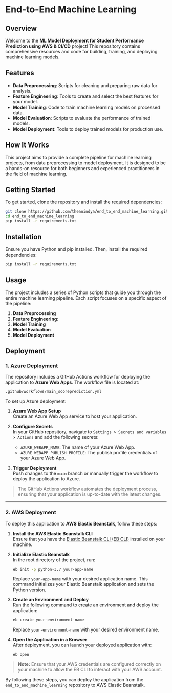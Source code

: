 # End-to-End Machine Learning

## Overview

Welcome to the **ML Model Deployment for Student Performance Prediction using AWS & CI/CD** project! This repository contains comprehensive resources and code for building, training, and deploying machine learning models.

## Features

- **Data Preprocessing**: Scripts for cleaning and preparing raw data for analysis.
- **Feature Engineering**: Tools to create and select the best features for your model.
- **Model Training**: Code to train machine learning models on processed data.
- **Model Evaluation**: Scripts to evaluate the performance of trained models.
- **Model Deployment**: Tools to deploy trained models for production use.

## How It Works

This project aims to provide a complete pipeline for machine learning projects, from data preprocessing to model deployment. It is designed to be a hands-on resource for both beginners and experienced practitioners in the field of machine learning.

## Getting Started

To get started, clone the repository and install the required dependencies:

```bash
git clone https://github.com/theanindya/end_to_end_machine_learning.git
cd end_to_end_machine_learning
pip install -r requirements.txt
```

## Installation

Ensure you have Python and pip installed. Then, install the required dependencies:

```bash
pip install -r requirements.txt
```

## Usage

The project includes a series of Python scripts that guide you through the entire machine learning pipeline. Each script focuses on a specific aspect of the pipeline:

1. **Data Preprocessing**
2. **Feature Engineering**: 
3. **Model Training**
4. **Model Evaluation**
5. **Model Deployment**


## Deployment

### 1. Azure Deployment

The repository includes a GitHub Actions workflow for deploying the application to **Azure Web Apps**. The workflow file is located at:

```
.github/workflows/main_scoreprediction.yml
```

To set up Azure deployment:

1. **Azure Web App Setup**  
   Create an Azure Web App service to host your application.

2. **Configure Secrets**  
   In your GitHub repository, navigate to `Settings > Secrets and variables > Actions` and add the following secrets:
   - `AZURE_WEBAPP_NAME`: The name of your Azure Web App.
   - `AZURE_WEBAPP_PUBLISH_PROFILE`: The publish profile credentials of your Azure Web App.

3. **Trigger Deployment**  
   Push changes to the `main` branch or manually trigger the workflow to deploy the application to Azure.

> The GitHub Actions workflow automates the deployment process, ensuring that your application is up-to-date with the latest changes.

---

### 2. AWS Deployment

To deploy this application to **AWS Elastic Beanstalk**, follow these steps:

1. **Install the AWS Elastic Beanstalk CLI**  
   Ensure that you have the [Elastic Beanstalk CLI (EB CLI)](https://docs.aws.amazon.com/elasticbeanstalk/latest/dg/eb-cli3-install.html) installed on your machine.

2. **Initialize Elastic Beanstalk**  
   In the root directory of the project, run:

   ```bash
   eb init -p python-3.7 your-app-name
   ```

   Replace `your-app-name` with your desired application name. This command initializes your Elastic Beanstalk application and sets the Python version.

3. **Create an Environment and Deploy**  
   Run the following command to create an environment and deploy the application:

   ```bash
   eb create your-environment-name
   ```

   Replace `your-environment-name` with your desired environment name.

4. **Open the Application in a Browser**  
   After deployment, you can launch your deployed application with:

   ```bash
   eb open
   ```

> **Note:** Ensure that your AWS credentials are configured correctly on your machine to allow the EB CLI to interact with your AWS account.

By following these steps, you can deploy the application from the `end_to_end_machine_learning` repository to AWS Elastic Beanstalk.

